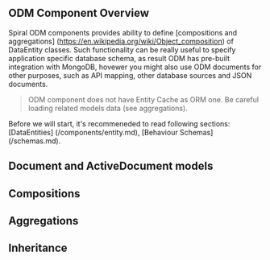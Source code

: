## ODM Component Overview
Spiral ODM components provides ability to define [compositions and aggregations] (https://en.wikipedia.org/wiki/Object_composition) of DataEntity classes. Such functionality can be really useful to specify application specific database schema, as result ODM has pre-built integration with MongoDB, hovewer you might also use ODM documents for other purposes, such as API mapping, other database sources and JSON documents. 
> ODM component does not have Entity Cache as ORM one. Be careful loading related models data (see aggregations).

Before we will start, it's recommeneded to read following sections: [DataEntities] (/components/entity.md), [Behaviour Schemas] (/schemas.md). 

## Document and ActiveDocument models


## Compositions

## Aggregations

## Inheritance

